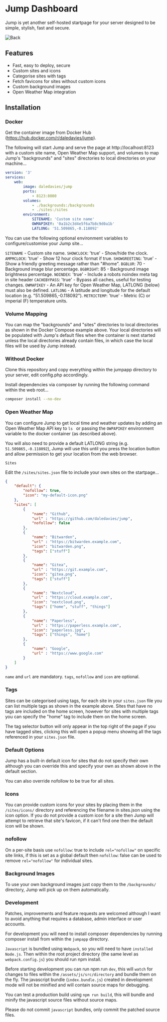 # Jump Dashboard

Jump is yet another self-hosted startpage for your server designed to be simple, stylish, fast and secure.

![Back](https://github.com/daledavies/jump/raw/main/screenshot.png)

## Features

- Fast, easy to deploy, secure
- Custom sites and icons
- Categorise sites with tags
- Fetch favicons for sites without custom icons
- Custom background images
- Open Weather Map integration

## Installation

### Docker

Get the container image from Docker Hub (https://hub.docker.com/r/daledavies/jump).

The following will start Jump and serve the page at http://localhost:8123 with a custom site name, Open Weather Map support, and volumes to map Jump's "backgrounds" and "sites" directories to local directories on your machine...

```yml
version: '3'
services:
    web:
        image: daledavies/jump
        ports:
            - 8123:8080
        volumes:
            - ./backgrounds:/backgrounds
            - ./sites:/sites
        environment:
            SITENAME: 'Custom site name'
            OWMAPIKEY: '0a1b2c3d4e5f6a7b8c9d0a1b'
            LATLONG: '51.509865,-0.118092'
```

You can use the following optional environment variables to configure/customise your Jump site...

`SITENAME` - Custom site name.
`SHOWCLOCK`: 'true' - Show/hide the clock.
`AMPMCLOCK`: 'true' - Show 12 hour clock format if true.
`SHOWGREETING`: 'true' - Show a friendly greeting message rather than "#home".
`BGBLUR`: 70 - Background image blur percentage.
`BGBRIGHT`: 85 - Background image brightness percentage.
`NOINDEX`: 'true' - Include a robots noindex meta tag in site header
`CACHEBYPASS`: 'true' - Bypass all caches, useful for testing changes.
`OWMAPIKEY` - An API key for Open Weather Map, LATLONG (below) must also be defined.
`LATLONG` - A latitude and longitude for the default location (e.g. "51.509865,-0.118092").
`METRICTEMP`: 'true' - Metric (C) or imperial (F) temperature units.

### Volume Mapping

You can map the "backgrounds" and "sites" directories to local directories as shown in the Docker Compose example above. Your local directories will be populated with Jump's default files when the container is next started unless the local directories already contain files, in which case the local files will be used by Jump instead.

### Without Docker

Clone this repository and copy everything within the jumpapp directory to your server, edit config.php accordingly.

Install dependencies via composer by running the following command within the web root...

```sh
composer install --no-dev
```

### Open Weather Map

You can configure Jump to get local time and weather updates by adding an Open Weather Map API key to `ls
` or passing the `OWPAPIKEY` environment variable to the docker container (as described above).

You will also need to provide a default LATLONG string (e.g. `51.509865,-0.118092`), Jump will use this until you press the location button and allow permission to get your location from the web browser.

`Sites`

Edit the `/sites/sites.json` file to include your own sites on the startpage...

```json
{
    "default": {
        "nofollow": true,
        "icon": "my-default-icon.png"
    },
    "sites": [
        {
            "name": "Github",
            "url" : "https://github.com/daledavies/jump",
            "nofollow": false
        },
        {
            "name": "Bitwarden",
            "url" : "https://bitwarden.example.com",
            "icon": "bitwarden.png",
            "tags": ["stuff"]
        },
        {
            "name": "Gitea",
            "url" : "https://git.example.com",
            "icon": "gitea.png",
            "tags": ["stuff"]
        },
        {
            "name": "Nextcloud",
            "url" : "https://cloud.example.com",
            "icon": "nextcloud.png",
            "tags": ["home", "stuff", "things"]
        },
        {
            "name": "Paperless",
            "url" : "https://paperless.example.com",
            "icon": "paperless.jpg",
            "tags": ["things", "home"]
        },
        {
            "name": "Google",
            "url" : "https://www.google.com"
        }
    ]
}
```

`name` and `url` are mandatory.
`tags`, `nofollow` and `icon` are optional.

### Tags

Sites can be categorised using tags, for each site in your `sites.json` file you can list multiple tags as shown in the example above. Sites that have no tags are included on the home screen, however for sites with multiple tags you can specify the "home" tag to include them on the home screen.

The tag selector button will only appear in the top right of the page if you have tagged sites, clicking this will open a popup menu showing all the tags referenced in your `sites.json` file.

### Default Options

Jump has a built-in default icon for sites that do not specify their own although you can override this and specify your own as shown above in the default section.

You can also override nofollow to be true for all sites.

### Icons

You can provide custom icons for your sites by placing them in the `/sites/icons/` directory and referencing the filename in sites.json using the icon option. If you do not provide a custom icon for a site then Jump will attempt to retrieve that site's favicon, if it can't find one then the default icon will be shown.

### nofollow

On a per-site basis use `nofollow`: true to include `rel="nofollow"` on specific site links, if this is set as a global default then `nofollow`: false can be used to remove `rel="nofollow"` for individual sites.

### Background Images

To use your own background images just copy them to the `/backgrounds/` directory, Jump will pick up on them automatically.

### Development

Patches, improvements and feature requests are welcomed although I want to avoid anything that requires a database, admin interface or user accounts.

For development you will need to install composer dependencies by running composer install from within the `jumpapp` directory.

`Javascript` is bundled using `Webpack`, so you will need to have `installed Node.js`. Then within the root project directory (the same level as `webpack.config.js`) you should run npm install.

Before starting development you can run npm run `dev`, this will `watch` for changes to files within the `/assets/js/src/directory` and bundle them on the fly. The javascript bundle (`index.bundle.js`) created in development mode will not be minified and will contain source maps for debugging.

You can test a production build using `npm run build`, this will bundle and minify the javascript source files without source maps.

Please do not commit `javascript` bundles, only commit the patched source files.